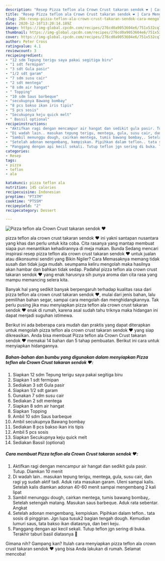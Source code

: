 ```yaml
---
description: "Resep Pizza teflon ala Crown Crust takaran sendok ❤️ | Cara Mengolah Pizza teflon ala Crown Crust takaran sendok ❤️ Yang Bikin Ngiler"
title: "Resep Pizza teflon ala Crown Crust takaran sendok ❤️ | Cara Mengolah Pizza teflon ala Crown Crust takaran sendok ❤️ Yang Bikin Ngiler"
slug: 266-resep-pizza-teflon-ala-crown-crust-takaran-sendok-cara-mengolah-pizza-teflon-ala-crown-crust-takaran-sendok-yang-bikin-ngiler
date: 2020-12-16T13:20:14.189Z
image: https://img-global.cpcdn.com/recipes/276cd0a9053604e6/751x532cq70/pizza-teflon-ala-crown-crust-takaran-sendok-❤️-foto-resep-utama.jpg
thumbnail: https://img-global.cpcdn.com/recipes/276cd0a9053604e6/751x532cq70/pizza-teflon-ala-crown-crust-takaran-sendok-❤️-foto-resep-utama.jpg
cover: https://img-global.cpcdn.com/recipes/276cd0a9053604e6/751x532cq70/pizza-teflon-ala-crown-crust-takaran-sendok-❤️-foto-resep-utama.jpg
author: Peter Cross
ratingvalue: 4.1
reviewcount: 3
recipeingredient:
- "12 sdm Tepung terigu saya pakai segitiga biru"
- "1 sdt fermipan"
- "3 sdt Gula pasir"
- "1/2 sdt garam"
- "7 sdm susu cair"
- "2 sdt mentega"
- "8 sdm air hangat"
- " Topping"
- "10 sdm Saus barbeque"
- "secukupnya Bawang bombay"
- "8 pcs bakso ikan iris tipis"
- "5 pcs sosis"
- "Secukupnya keju quick melt"
- " Bassil optional"
recipeinstructions:
- "Aktifkan ragi dengan mencampur air hangat dan sedikit gula pasir. Tutup. Diamkan 10 menit"
- "Di wadah lain.. masukan tepung terigu, mentega, gula, susu cair, dan ragi yg sudah aktif tadi. Aduk rata masukan garam. Uleni sampai kalis. Setelah kalis diamkan adonan 40-60 menit sampai mengembang 2 kali lipat"
- "Sambil menunggu dough, cairkan mentega, tumis bawang bombay,. Setelah setengah matang. Masukan saus barbeque. Aduk rata sebentar. Angkat"
- "Setelah adonan mengembang, kempiskan. Pipihkan dalam teflon.. tata sosis di pinggiran. Jgn lupa tusuk2 bagian tengah dough. Kemudian lumuri saus, tata bakso ikan diatasnya, dan beri keju."
- "Panggang dengan api kecil sekali. Tutup teflon jgn sering di buka. Terakhir taburi basil diatasnya 💯"
categories:
- Resep
tags:
- pizza
- teflon
- ala

katakunci: pizza teflon ala 
nutrition: 145 calories
recipecuisine: Indonesian
preptime: "PT37M"
cooktime: "PT55M"
recipeyield: "2"
recipecategory: Dessert

---
```



![Pizza teflon ala Crown Crust takaran sendok ❤️](https://img-global.cpcdn.com/recipes/276cd0a9053604e6/751x532cq70/pizza-teflon-ala-crown-crust-takaran-sendok-❤️-foto-resep-utama.jpg)


pizza teflon ala crown crust takaran sendok ❤️ ini yakni santapan nusantara yang khas dan perlu untuk kita coba. Cita rasanya yang mantap membuat siapa pun menantikan kehadirannya di meja makan.
Bunda Sedang mencari inspirasi resep pizza teflon ala crown crust takaran sendok ❤️ untuk jualan atau dikonsumsi sendiri yang Bikin Ngiler? Cara Memasaknya memang tidak susah dan tidak juga mudah. seumpama keliru mengolah maka hasilnya akan hambar dan bahkan tidak sedap. Padahal pizza teflon ala crown crust takaran sendok ❤️ yang enak harusnya sih punya aroma dan cita rasa yang mampu memancing selera kita.

Banyak hal yang sedikit banyak berpengaruh terhadap kualitas rasa dari pizza teflon ala crown crust takaran sendok ❤️, mulai dari jenis bahan, lalu pemilihan bahan segar, sampai cara mengolah dan menghidangkannya. Tak perlu pusing jika mau menyiapkan pizza teflon ala crown crust takaran sendok ❤️ enak di rumah, karena asal sudah tahu triknya maka hidangan ini dapat menjadi suguhan istimewa.




Berikut ini ada beberapa cara mudah dan praktis yang dapat diterapkan untuk mengolah pizza teflon ala crown crust takaran sendok ❤️ yang siap dikreasikan. Anda bisa membuat Pizza teflon ala Crown Crust takaran sendok ❤️ memakai 14 bahan dan 5 tahap pembuatan. Berikut ini cara untuk menyiapkan hidangannya.

<!--inarticleads1-->

##### Bahan-bahan dan bumbu yang digunakan dalam menyiapkan Pizza teflon ala Crown Crust takaran sendok ❤️:

1. Siapkan 12 sdm Tepung terigu saya pakai segitiga biru
1. Siapkan 1 sdt fermipan
1. Sediakan 3 sdt Gula pasir
1. Siapkan 1/2 sdt garam
1. Gunakan 7 sdm susu cair
1. Sediakan 2 sdt mentega
1. Siapkan 8 sdm air hangat
1. Siapkan  Topping
1. Ambil 10 sdm Saus barbeque
1. Ambil secukupnya Bawang bombay
1. Sediakan 8 pcs bakso ikan iris tipis
1. Ambil 5 pcs sosis
1. Siapkan Secukupnya keju quick melt
1. Sediakan  Bassil (optional)




<!--inarticleads2-->

##### Cara membuat Pizza teflon ala Crown Crust takaran sendok ❤️:

1. Aktifkan ragi dengan mencampur air hangat dan sedikit gula pasir. Tutup. Diamkan 10 menit
1. Di wadah lain.. masukan tepung terigu, mentega, gula, susu cair, dan ragi yg sudah aktif tadi. Aduk rata masukan garam. Uleni sampai kalis. Setelah kalis diamkan adonan 40-60 menit sampai mengembang 2 kali lipat
1. Sambil menunggu dough, cairkan mentega, tumis bawang bombay,. Setelah setengah matang. Masukan saus barbeque. Aduk rata sebentar. Angkat
1. Setelah adonan mengembang, kempiskan. Pipihkan dalam teflon.. tata sosis di pinggiran. Jgn lupa tusuk2 bagian tengah dough. Kemudian lumuri saus, tata bakso ikan diatasnya, dan beri keju.
1. Panggang dengan api kecil sekali. Tutup teflon jgn sering di buka. Terakhir taburi basil diatasnya 💯




Gimana nih? Gampang kan? Itulah cara menyiapkan pizza teflon ala crown crust takaran sendok ❤️ yang bisa Anda lakukan di rumah. Selamat mencoba!
